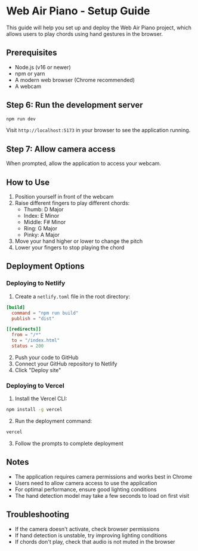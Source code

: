 # Web Air Piano - Setup Guide

This guide will help you set up and deploy the Web Air Piano project, which allows users to play chords using hand gestures in the browser.

## Prerequisites

- Node.js (v16 or newer)
- npm or yarn
- A modern web browser (Chrome recommended)
- A webcam

## Step 6: Run the development server

```bash
npm run dev
```

Visit `http://localhost:5173` in your browser to see the application running.

## Step 7: Allow camera access

When prompted, allow the application to access your webcam.

## How to Use

1. Position yourself in front of the webcam
2. Raise different fingers to play different chords:
   - Thumb: D Major
   - Index: E Minor
   - Middle: F# Minor
   - Ring: G Major
   - Pinky: A Major
3. Move your hand higher or lower to change the pitch
4. Lower your fingers to stop playing the chord

## Deployment Options

### Deploying to Netlify

1. Create a `netlify.toml` file in the root directory:

```toml
[build]
  command = "npm run build"
  publish = "dist"

[[redirects]]
  from = "/*"
  to = "/index.html"
  status = 200
```

2. Push your code to GitHub
3. Connect your GitHub repository to Netlify
4. Click "Deploy site"

### Deploying to Vercel

1. Install the Vercel CLI:

```bash
npm install -g vercel
```

2. Run the deployment command:

```bash
vercel
```

3. Follow the prompts to complete deployment

## Notes

- The application requires camera permissions and works best in Chrome
- Users need to allow camera access to use the application
- For optimal performance, ensure good lighting conditions
- The hand detection model may take a few seconds to load on first visit

## Troubleshooting

- If the camera doesn't activate, check browser permissions
- If hand detection is unstable, try improving lighting conditions
- If chords don't play, check that audio is not muted in the browser
